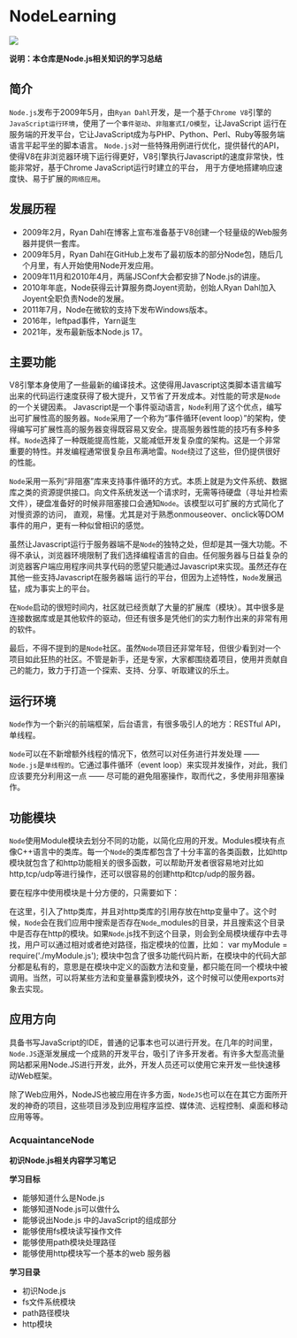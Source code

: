 # NodeLearning

![](https://img2023.cnblogs.com/blog/2332774/202211/2332774-20221129194058382-1820521834.png)

**说明：本仓库是Node.js相关知识的学习总结**

## 简介

`Node.js`发布于2009年5月，由`Ryan Dahl`开发，是一个基于`Chrome V8`引擎的`JavaScript运行环境`，使用了一个`事件驱动`、`非阻塞式I/O模型`，让JavaScript 运行在服务端的开发平台，它让JavaScript成为与PHP、Python、Perl、Ruby等服务端语言平起平坐的脚本语言。
`Node.js`对一些特殊用例进行优化，提供替代的API，使得V8在非浏览器环境下运行得更好，V8引擎执行Javascript的速度非常快，性能非常好，基于Chrome JavaScript运行时建立的平台， 用于方便地搭建响应速度快、易于扩展的`网络应用`。

## 发展历程

- 2009年2月，Ryan Dahl在博客上宣布准备基于V8创建一个轻量级的Web服务器并提供一套库。
- 2009年5月，Ryan Dahl在GitHub上发布了最初版本的部分Node包，随后几个月里，有人开始使用Node开发应用。
- 2009年11月和2010年4月，两届JSConf大会都安排了Node.js的讲座。
- 2010年年底，Node获得云计算服务商Joyent资助，创始人Ryan Dahl加入Joyent全职负责Node的发展。
- 2011年7月，Node在微软的支持下发布Windows版本。
- 2016年，leftpad事件，Yarn诞生
- 2021年，发布最新版本Node.js 17。

## 主要功能

V8引擎本身使用了一些最新的编译技术。这使得用Javascript这类脚本语言编写出来的代码运行速度获得了极大提升，又节省了开发成本。对性能的苛求是`Node`的一个关键因素。 Javascript是一个事件驱动语言，`Node`利用了这个优点，编写出可扩展性高的服务器。`Node`采用了一个称为“事件循环(event loop）”的架构，使得编写可扩展性高的服务器变得既容易又安全。提高服务器性能的技巧有多种多样。`Node`选择了一种既能提高性能，又能减低开发复杂度的架构。这是一个非常重要的特性。并发编程通常很复杂且布满地雷。`Node`绕过了这些，但仍提供很好的性能。

`Node`采用一系列“非阻塞”库来支持事件循环的方式。本质上就是为文件系统、数据库之类的资源提供接口。向文件系统发送一个请求时，无需等待硬盘（寻址并检索文件），硬盘准备好的时候非阻塞接口会通知`Node`。该模型以可扩展的方式简化了对慢资源的访问， 直观，易懂。尤其是对于熟悉onmouseover、onclick等DOM事件的用户，更有一种似曾相识的感觉。

虽然让Javascript运行于服务器端不是`Node`的独特之处，但却是其一强大功能。不得不承认，浏览器环境限制了我们选择编程语言的自由。任何服务器与日益复杂的浏览器客户端应用程序间共享代码的愿望只能通过Javascript来实现。虽然还存在其他一些支持Javascript在服务器端 运行的平台，但因为上述特性，`Node`发展迅猛，成为事实上的平台。

在`Node`启动的很短时间内，社区就已经贡献了大量的扩展库（模块）。其中很多是连接数据库或是其他软件的驱动，但还有很多是凭他们的实力制作出来的非常有用的软件。

最后，不得不提到的是`Node`社区。虽然`Node`项目还非常年轻，但很少看到对一个项目如此狂热的社区。不管是新手，还是专家，大家都围绕着项目，使用并贡献自己的能力，致力于打造一个探索、支持、分享、听取建议的乐土。

## 运行环境

`Node`作为一个新兴的前端框架，后台语言，有很多吸引人的地方：RESTful API，单线程。

`Node`可以在不新增额外线程的情况下，依然可以对任务进行并发处理 —— `Node.js`是`单线程的`。它通过事件循环（event loop）来实现并发操作，对此，我们应该要充分利用这一点 —— 尽可能的避免阻塞操作，取而代之，多使用非阻塞操作。

## 功能模块

`Node`使用Module模块去划分不同的功能，以简化应用的开发。Modules模块有点像C++语言中的类库。每一个`Node`的类库都包含了十分丰富的各类函数，比如http模块就包含了和http功能相关的很多函数，可以帮助开发者很容易地对比如http,tcp/udp等进行操作，还可以很容易的创建http和tcp/udp的服务器。

要在程序中使用模块是十分方便的，只需要如下：

在这里，引入了http类库，并且对http类库的引用存放在http变量中了。这个时候，`Node`会在我们应用中搜索是否存在`Node`_modules的目录，并且搜索这个目录中是否存在http的模块。如果`Node`.js找不到这个目录，则会到全局模块缓存中去寻找，用户可以通过相对或者绝对路径，指定模块的位置，比如：
var myModule = require('./myModule.js');
模块中包含了很多功能代码片断，在模块中的代码大部分都是私有的，意思是在模块中定义的函数方法和变量，都只能在同一个模块中被调用。当然，可以将某些方法和变量暴露到模块外，这个时候可以使用exports对象去实现。

## 应用方向

具备书写JavaScript的IDE，普通的记事本也可以进行开发。在几年的时间里，`Node.JS`逐渐发展成一个成熟的开发平台，吸引了许多开发者。有许多大型高流量网站都采用Node.JS进行开发，此外，开发人员还可以使用它来开发一些快速移动Web框架。

除了Web应用外，NodeJS也被应用在许多方面，`NodeJS`也可以在在其它方面所开发的神奇的项目，这些项目涉及到应用程序监控、媒体流、远程控制、桌面和移动应用等等。

### AcquaintanceNode

**初识Node.js相关内容学习笔记**

**学习目标**

- 能够知道什么是Node.js
- 能够知道Node.js可以做什么
- 能够说出Node.js 中的JavaScript的组成部分
- 能够使用fs模块读写操作文件
- 能够使用path模块处理路径
- 能够使用http模块写一个基本的web 服务器

**学习目录**

- 初识Node.js
- fs文件系统模块
- path路径模块
- http模块